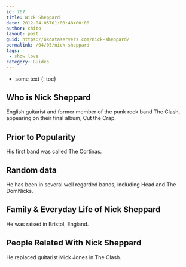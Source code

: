 ```yaml
---
id: 767
title: Nick Sheppard
date: 2012-04-05T01:00:48+00:00
author: chito
layout: post
guid: https://ukdataservers.com/nick-sheppard/
permalink: /04/05/nick-sheppard
tags:
 - show love
category: Guides
---
```


* some text
{: toc}
          
          
## Who is  Nick Sheppard
                  
                  
                  
English guitarist and former member of the punk rock band The Clash, appearing on their final album, Cut the Crap.
                  
                
                
                
## Prior to Popularity 
                  
                  
                  
His first band was called The Cortinas.
                  
                
                
                
## Random data 
                  
                  
                  
He has been in several well regarded bands, including Head and The DomNicks.
                  
                
                
                
## Family & Everyday Life of Nick Sheppard
                  
                  
                  
He was raised in Bristol, England.
                  
                
                
                
## People Related With  Nick Sheppard
                  
                  
                  
He replaced guitarist Mick Jones in The Clash.
                  
                
              
            
          
          
          
    
    
  

